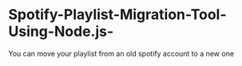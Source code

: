 # Spotify-Playlist-Migration-Tool-Using-Node.js-
You can move your playlist from an old spotify account to a new one
